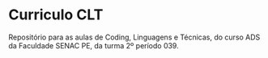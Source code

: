 # Curriculo CLT
Repositório para as aulas de Coding, Linguagens e Técnicas, do curso ADS da Faculdade SENAC PE, da turma 2º período 039.
